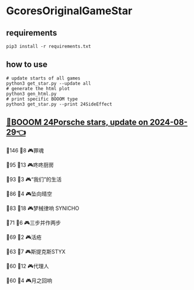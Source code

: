 # GcoresOriginalGameStar

## requirements
```
pip3 install -r requirements.txt
```

## how to use
```
# update starts of all games
python3 get_star.py --update all
# generate the html plot
python3 gen_html.py
# print specific BOOOM type
python3 get_star.py --print 24SideEffect
```

## [🔗BOOOM 24Porsche stars, update on 2024-08-29👈](https://raw.githack.com/sichaozhang1112/GcoresOriginalGameStar/main/html/24Porsche.html) 
🌟146 👥8   🎮罪魂                 

🌟95  👥13  🎮咚咚厨房               

🌟93  👥3   🎮“我们”的生活            

🌟86  👥4   🎮坠向晴空               

🌟83  👥18  🎮梦械律响 SYNICHO       

🌟71  👥6   🎮三步并作两步             

🌟69  👥2   🎮活疮                 

🌟63  👥7   🎮斯提克斯STYX           

🌟60  👥12  🎮代理人                

🌟60  👥4   🎮月之回响               

